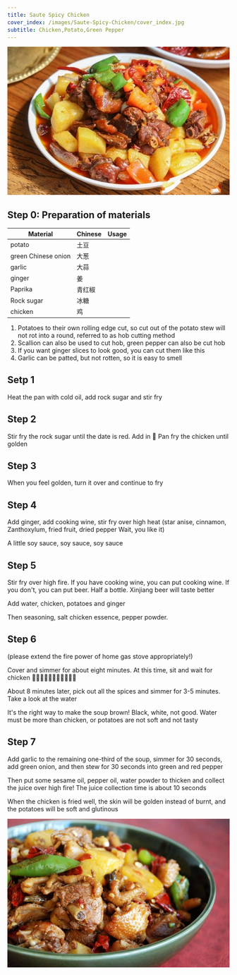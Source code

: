 ```yaml
---
title: Saute Spicy Chicken
cover_index: /images/Saute-Spicy-Chicken/cover_index.jpg
subtitle: Chicken,Potato,Green Pepper
---
```


![Saute Spicy Chicken](/images/Saute-Spicy-Chicken/cover_index.jpg)

## Step 0: Preparation of materials

| Material            | Chinese | Usage |
| ------------------- | ------- | ----- |
| potato              | 土豆    |
| green Chinese onion | 大葱    |
| garlic              | 大蒜    |
| ginger              | 姜      |
| Paprika             | 青红椒  |
| Rock sugar          | 冰糖    |
| chicken             | 鸡      |

1. Potatoes to their own rolling edge cut, so cut out of the potato stew will not rot into a round, referred to as hob cutting method
2. Scallion can also be used to cut hob, green pepper can also be cut hob
3. If you want ginger slices to look good, you can cut them like this
4. Garlic can be patted, but not rotten, so it is easy to smell

## Setp 1 

Heat the pan with cold oil, add rock sugar and stir fry

## Step 2

Stir fry the rock sugar until the date is red. Add in 🐔 Pan fry the chicken until golden


## Step 3

When you feel golden, turn it over and continue to fry

## Step 4

Add ginger, add cooking wine, stir fry over high heat (star anise, cinnamon, Zanthoxylum, fried fruit, dried pepper Wait, you like it)

A little soy sauce, soy sauce, soy sauce

## Step 5

Stir fry over high fire. If you have cooking wine, you can put cooking wine. If you don't, you can put beer. Half a bottle. Xinjiang beer will taste better

Add water, chicken, potatoes and ginger

Then seasoning, salt chicken essence, pepper powder.

## Step 6

(please extend the fire power of home gas stove appropriately!)

Cover and simmer for about eight minutes. At this time, sit and wait for chicken 🐔🐔🐔🐔🐔🐔🐔🐔🐔🐔🐔


About 8 minutes later, pick out all the spices and simmer for 3-5 minutes. Take a look at the water

It's the right way to make the soup brown! Black, white, not good. Water must be more than chicken, or potatoes are not soft and not tasty

## Step 7

Add garlic to the remaining one-third of the soup, simmer for 30 seconds, add green onion, and then stew for 30 seconds into green and red pepper

Then put some sesame oil, pepper oil, water powder to thicken and collect the juice over high fire! The juice collection time is about 10 seconds

When the chicken is fried well, the skin will be golden instead of burnt, and the potatoes will be soft and glutinous

![last](/images/Saute-Spicy-Chicken/last.jpg)
